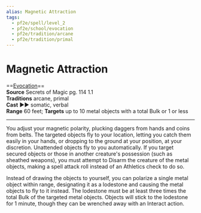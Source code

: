 ```yaml
---
alias: Magnetic Attraction
tags:
  - pf2e/spell/level_2
  - pf2e/school/evocation
  - pf2e/tradition/arcane
  - pf2e/tradition/primal
---
```


# Magnetic Attraction

==[Evocation](../../../Traits/Evocation.md)==  
__Source__ Secrets of Magic pg. 114 1.1  
**Traditions** arcane, primal  
**Cast** ►► somatic, verbal  
**Range** 60 feet; **Targets** up to 10 metal objects with a total Bulk or 1 or less

---

You adjust your magnetic polarity, plucking daggers from hands and coins from belts. The targeted objects fly to your location, letting you catch them easily in your hands, or dropping to the ground at your position, at your discretion. Unattended objects fly to you automatically. If you target secured objects or those in another creature's possession (such as sheathed weapons), you must attempt to Disarm the creature of the metal objects, making a spell attack roll instead of an Athletics check to do so.

Instead of drawing the objects to yourself, you can polarize a single metal object within range, designating it as a lodestone and causing the metal objects to fly to it instead. The lodestone must be at least three times the total Bulk of the targeted metal objects. Objects will stick to the lodestone for 1 minute, though they can be wrenched away with an Interact action.
